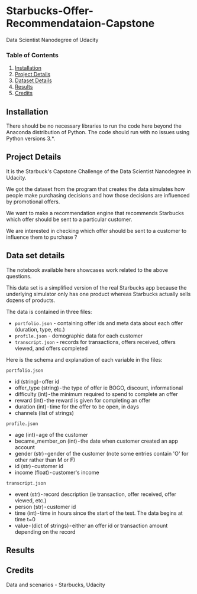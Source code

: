 # Starbucks-Offer-Recommendataion-Capstone
Data Scientist Nanodegree of Udacity

### Table of Contents

1. [Installation](#installation)
2. [Project Details](#motivation)
3. [Dataset Details](#files)
4. [Results](#results)
5. [Credits](#licensing)

## Installation <a name="installation"></a>

There should be no necessary libraries to run the code here beyond the Anaconda distribution of Python.  The code should run with no issues using Python versions 3.*.

## Project Details<a name="motivation"></a>

It is the Starbuck's Capstone Challenge of the Data Scientist Nanodegree in Udacity. 

We got the dataset from the program that creates the data simulates how people make purchasing decisions and how those decisions are influenced by promotional offers. 

We want to make a recommendation engine that recommends Starbucks which offer should be sent to a particular customer.

We are interested in checking which offer should be sent to a customer to influence them to purchase ?


## Data set details <a name="files"></a>

The notebook available here showcases work related to the above questions.  

This data set is a simplified version of the real Starbucks app because the underlying simulator only has one product whereas Starbucks actually sells dozens of products.

The data is contained in three files:
- `portfolio.json` - containing offer ids and meta data about each offer (duration, type, etc.)
- `profile.json` - demographic data for each customer
- `transcript.json` - records for transactions, offers received, offers viewed, and offers completed

Here is the schema and explanation of each variable in the files:

`portfolio.json`
- id (string) - offer id
- offer_type (string) - the type of offer ie BOGO, discount, informational
- difficulty (int) - the minimum required to spend to complete an offer
- reward (int) - the reward is given for completing an offer
- duration (int) - time for the offer to be open, in days
- channels (list of strings)

`profile.json`
- age (int) - age of the customer
- became_member_on (int) - the date when customer created an app account
- gender (str) - gender of the customer (note some entries contain 'O' for other rather than M or F)
- id (str) - customer id
- income (float) - customer's income

`transcript.json`
- event (str) - record description (ie transaction, offer received, offer viewed, etc.)
- person (str) - customer id
- time (int) - time in hours since the start of the test. The data begins at time t=0
- value - (dict of strings) - either an offer id or transaction amount depending on the record


## Results<a name="results"></a>



## Credits<a name="licensing"></a>

Data and scenarios - Starbucks, Udacity